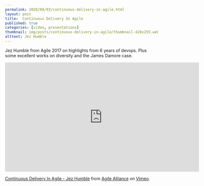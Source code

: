 ```yaml
---
permalink: 2020/08/03/continuous-delivery-in-agile.html
layout: post
title:  Continuous Delivery In Agile
published: true
categories: [video, presentations]
thumbnail: img/posts/continuous-delivery-in-agile/thumbnail-420x255.webp
alttext: Jez Humble
--- 
```


Jez Humble from Agile 2017 on highlights from 6 years of devops. Plus some excellent works on 
diversity and the James Damore case. 

<iframe src="https://player.vimeo.com/video/229954108" width="640" height="360" frameborder="0" allow="autoplay; fullscreen" allowfullscreen></iframe>
<p><a href="https://vimeo.com/229954108">Continuous Delivery In Agile - Jez Humble</a> from <a href="https://vimeo.com/agilealliance">Agile Alliance</a> on <a href="https://vimeo.com">Vimeo</a>.</p>